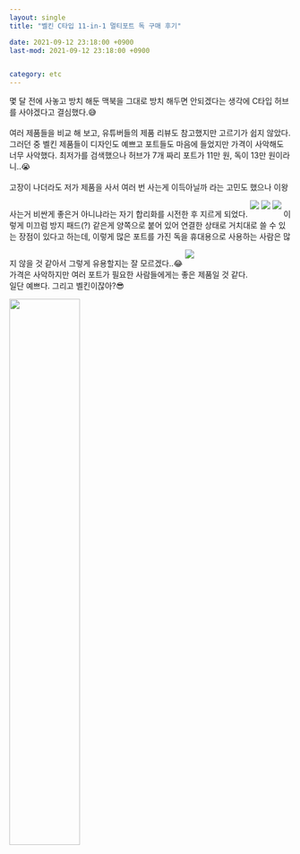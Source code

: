 ```yaml
---
layout: single
title: "벨킨 C타입 11-in-1 멀티포트 독 구매 후기"

date: 2021-09-12 23:18:00 +0900
last-mod: 2021-09-12 23:18:00 +0900


category: etc
---
```

몇 달 전에 사놓고 방치 해둔 맥북을 그대로 방치 해두면 안되겠다는 생각에 C타입 허브를 사야겠다고 결심했다.😅<br><br>여러 제품들을 비교 해 보고, 유튜버들의 제품 리뷰도 참고했지만 고르기가 쉽지 않았다. 그러던 중 벨킨 제품들이 디자인도 예쁘고 포트들도 마음에 들었지만 가격이 사악해도 너무 사악했다. 최저가를 검색했으나 허브가 7개 짜리 포트가 11만 원, 독이 13만 원이라니..😭 
<br><br>
고장이 나더라도 저가 제품을 사서 여러 번 사는게 이득아닐까 라는 고민도 했으나 이왕 사는거 비싼게 좋은거 아니냐라는 자기 합리화를 시전한 후 지르게 되었다.
<img style="margin:1em 0;" src="https://user-images.githubusercontent.com/89335307/132992882-118baf6b-7c41-4079-b11b-5fd581270e5c.jpg">
<img style="margin:1em 0;" src="https://user-images.githubusercontent.com/89335307/132992887-c1c3b814-4acb-49f1-b444-bcc5de445cac.jpg">
<img style="margin:1em 0;" src="https://user-images.githubusercontent.com/89335307/132992890-c66c9416-7705-4abf-b4d7-c91ac64575bf.jpg">
이렇게 미끄럼 방지 패드(?) 같은게 양쪽으로 붙어 있어 연결한 상태로 거치대로 쓸 수 있는 장점이 있다고 하는데, 이렇게 많은 포트를 가진 독을 휴대용으로 사용하는 사람은 많지 않을 것 같아서 그렇게 유용할지는 잘 모르겠다..😂
<img style="margin:1em 0;" src="https://user-images.githubusercontent.com/89335307/132992900-188081f3-0340-4bc7-a06a-3aa213993681.jpg">
<br>
가격은 사악하지만 여러 포트가 필요한 사람들에게는 좋은 제품일 것 같다.<br>일단 예쁘다. 그리고 벨킨이잖아?😎
<img style="display:block;margin:1em 0;width:50%;" src="https://ww.namu.la/s/21740766b04e48e2089938db99249c9578a43da7fe2041884c3b2773642f4a8c52b96efa8754450f2ab4a0abbcb2d2e85c6f67273d06edc50ecddf3cf458cd3c35460df9da1f07990a93ea26cc8a5a6145e788da6e9348741c74d5d15749ed9c">
